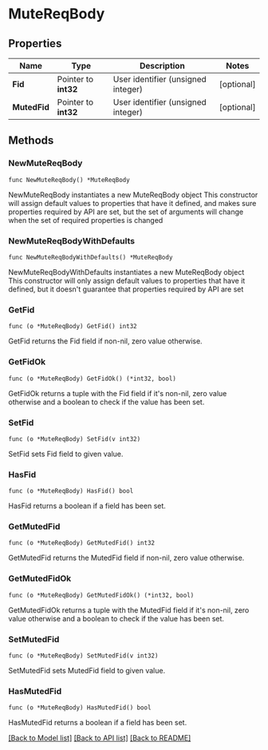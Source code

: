 # MuteReqBody

## Properties

Name | Type | Description | Notes
------------ | ------------- | ------------- | -------------
**Fid** | Pointer to **int32** | User identifier (unsigned integer) | [optional] 
**MutedFid** | Pointer to **int32** | User identifier (unsigned integer) | [optional] 

## Methods

### NewMuteReqBody

`func NewMuteReqBody() *MuteReqBody`

NewMuteReqBody instantiates a new MuteReqBody object
This constructor will assign default values to properties that have it defined,
and makes sure properties required by API are set, but the set of arguments
will change when the set of required properties is changed

### NewMuteReqBodyWithDefaults

`func NewMuteReqBodyWithDefaults() *MuteReqBody`

NewMuteReqBodyWithDefaults instantiates a new MuteReqBody object
This constructor will only assign default values to properties that have it defined,
but it doesn't guarantee that properties required by API are set

### GetFid

`func (o *MuteReqBody) GetFid() int32`

GetFid returns the Fid field if non-nil, zero value otherwise.

### GetFidOk

`func (o *MuteReqBody) GetFidOk() (*int32, bool)`

GetFidOk returns a tuple with the Fid field if it's non-nil, zero value otherwise
and a boolean to check if the value has been set.

### SetFid

`func (o *MuteReqBody) SetFid(v int32)`

SetFid sets Fid field to given value.

### HasFid

`func (o *MuteReqBody) HasFid() bool`

HasFid returns a boolean if a field has been set.

### GetMutedFid

`func (o *MuteReqBody) GetMutedFid() int32`

GetMutedFid returns the MutedFid field if non-nil, zero value otherwise.

### GetMutedFidOk

`func (o *MuteReqBody) GetMutedFidOk() (*int32, bool)`

GetMutedFidOk returns a tuple with the MutedFid field if it's non-nil, zero value otherwise
and a boolean to check if the value has been set.

### SetMutedFid

`func (o *MuteReqBody) SetMutedFid(v int32)`

SetMutedFid sets MutedFid field to given value.

### HasMutedFid

`func (o *MuteReqBody) HasMutedFid() bool`

HasMutedFid returns a boolean if a field has been set.


[[Back to Model list]](../README.md#documentation-for-models) [[Back to API list]](../README.md#documentation-for-api-endpoints) [[Back to README]](../README.md)


